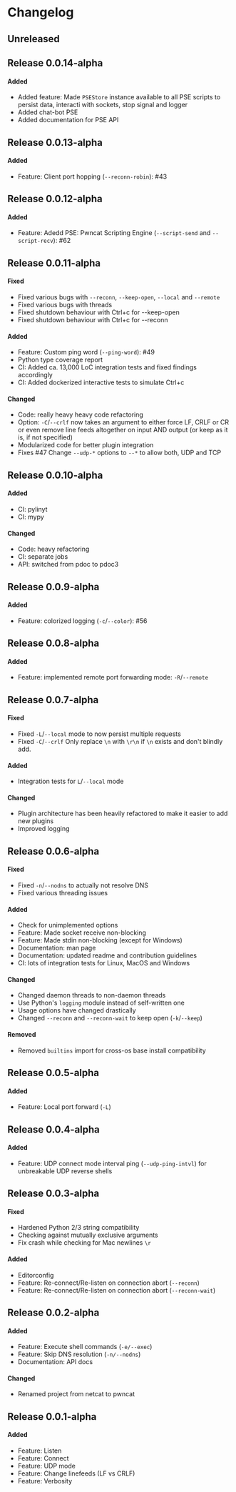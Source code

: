 # Changelog


## Unreleased


## Release 0.0.14-alpha

#### Added
- Added feature: Made `PSEStore` instance available to all PSE scripts to persist data, interacti with sockets, stop signal and logger
- Added chat-bot PSE
- Added documentation for PSE API


## Release 0.0.13-alpha

#### Added
- Feature: Client port hopping (`--reconn-robin`): #43


## Release 0.0.12-alpha

#### Added
- Feature: Adedd PSE: Pwncat Scripting Engine (`--script-send` and `--script-recv`): #62


## Release 0.0.11-alpha

#### Fixed
- Fixed various bugs with `--reconn`, `--keep-open`, `--local` and `--remote`
- Fixed various bugs with threads
- Fixed shutdown behaviour with Ctrl+c for --keep-open
- Fixed shutdown behaviour with Ctrl+c for --reconn

#### Added
- Feature: Custom ping word (`--ping-word`): #49
- Python type coverage report
- CI: Added ca. 13,000 LoC integration tests and fixed findings accordingly
- CI: Added dockerized interactive tests to simulate Ctrl+c

#### Changed
- Code: really heavy heavy code refactoring
- Option: `-C`/`--crlf` now takes an argument to either force LF, CRLF or CR or even remove line feeds altogether on input AND output (or keep as it is, if not specified)
- Modularized code for better plugin integration
- Fixes #47 Change `--udp-*` options to `--*` to allow both, UDP and TCP


## Release 0.0.10-alpha

#### Added
- CI: pylinyt
- CI: mypy

#### Changed
- Code: heavy refactoring
- CI: separate jobs
- API: switched from pdoc to pdoc3


## Release 0.0.9-alpha

#### Added
- Feature: colorized logging (`-c`/`--color`): #56


## Release 0.0.8-alpha

#### Added
- Feature: implemented remote port forwarding mode: `-R`/`--remote`


## Release 0.0.7-alpha

#### Fixed
- Fixed `-L`/`--local` mode to now persist multiple requests
- Fixed `-C`/`--crlf` Only replace `\n` with `\r\n` if `\n` exists and don't blindly add.

#### Added
- Integration tests for `L`/`--local` mode

#### Changed
- Plugin architecture has been heavily refactored to make it easier to add new plugins
- Improved logging


## Release 0.0.6-alpha

#### Fixed
- Fixed `-n`/`--nodns` to actually not resolve DNS
- Fixed various threading issues

#### Added
- Check for unimplemented options
- Feature: Made socket receive non-blocking
- Feature: Made stdin non-blocking (except for Windows)
- Documentation: man page
- Documentation: updated readme and contribution guidelines
- CI: lots of integration tests for Linux, MacOS and Windows

#### Changed
- Changed daemon threads to non-daemon threads
- Use Python's `logging` module instead of self-written one
- Usage options have changed drastically
- Changed `--reconn` and `--reconn-wait` to keep open (`-k`/`--keep`)

#### Removed
- Removed `builtins` import for cross-os base install compatibility


## Release 0.0.5-alpha

#### Added
- Feature: Local port forward (`-L`)


## Release 0.0.4-alpha

#### Added
- Feature: UDP connect mode interval ping (`--udp-ping-intvl`) for unbreakable UDP reverse shells


## Release 0.0.3-alpha

#### Fixed
- Hardened Python 2/3 string compatibility
- Checking against mutually exclusive arguments
- Fix crash while checking for Mac newlines `\r`

#### Added
- Editorconfig
- Feature: Re-connect/Re-listen on connection abort (`--reconn`)
- Feature: Re-connect/Re-listen on connection abort (`--reconn-wait`)


## Release 0.0.2-alpha

#### Added
- Feature: Execute shell commands (`-e/--exec`)
- Feature: Skip DNS resolution (`-n/--nodns`)
- Documentation: API docs

#### Changed
- Renamed project from netcat to pwncat


## Release 0.0.1-alpha

#### Added
- Feature: Listen
- Feature: Connect
- Feature: UDP mode
- Feature: Change linefeeds (LF vs CRLF)
- Feature: Verbosity
